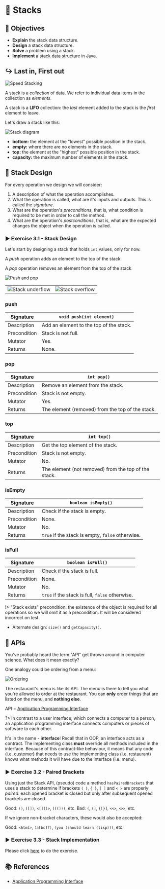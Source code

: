 # 🥞 Stacks

## 🎯 Objectives

- **Explain** the stack data structure.
- **Design** a stack data structure.
- **Solve** a problem using a stack.
- **Implement** a stack data structure in Java.

## ↪️ Last in, First out

![Speed Stacking](./images/1-Speed-Stacking.gif "Is speed stacking still a thing?")

A stack is a *collection* of data. We refer to individual data items in the collection as *elements*.

A stack is a **LIFO** collection: the *last* element added to the stack is the *first* element to leave.

Let's draw a stack like this:

![Stack diagram](./images/stack1.png)

- **bottom:** the element at the "lowest" possible position in the stack.
- **empty:** where there are no elements in the stack.
- **top:** the element at the "highest" possible position in the stack.
- **capacity:** the maximum number of elements in the stack.

## 📐 Stack Design

For every operation we design we will consider:

1. A description of what the operation accomplishes.
2. What the operation is called, what are it's inputs and outputs. This is called the *signature*.
3. What are the operation's *preconditions*, that is, what condition is required to be met in order to call the method.
4. What are the operation's *postconditions*, that is, what are the expected changes  the object when the operation is called.

### ▶️ Exercise 3.1 - Stack Design

Let's start by designing a stack that holds `int` values, only for now.

A *push* operation adds an element to the top of the stack.

A *pop* operation removes an element from the top of the stack.

![Push and pop](./images/stack2.png)

|                                                                        |                                                                       |
| ---------------------------------------------------------------------- | --------------------------------------------------------------------- |
| ![Stack underflow](./images/stack4.png "Possible problem of popping.") | ![Stack overflow](./images/stack5.png "Possible problem of pushing.") |

<!-- tabs:start -->

### **push**

| Signature    | `void push(int element)`                |
| ------------ | --------------------------------------- |
| Description  | Add an element to the top of the stack. |
| Precondition | Stack is not full.                      |
| Mutator      | Yes.                                    |
| Returns      | None.                                   |

### **pop**

| Signature    | `int pop()`                                      |
| ------------ | ------------------------------------------------ |
| Description  | Remove an element from the stack.                |
| Precondition | Stack is not empty.                              |
| Mutator      | Yes.                                             |
| Returns      | The element (removed) from the top of the stack. |

### **top**

| Signature    | `int top()`                                          |
| ------------ | ---------------------------------------------------- |
| Description  | Get the top element of the stack.                    |
| Precondition | Stack is not empty.                                  |
| Mutator      | No.                                                  |
| Returns      | The element (not removed) from the top of the stack. |

### **isEmpty**

| Signature    | `boolean isEmpty()`                              |
| ------------ | ------------------------------------------------ |
| Description  | Check if the stack is empty.                     |
| Precondition | None.                                            |
| Mutator      | No.                                              |
| Returns      | `true` if the stack is empty, `false` otherwise. |

### **isFull**

| Signature    | `boolean isFull()`                              |
| ------------ | ----------------------------------------------- |
| Description  | Check if the stack is full.                     |
| Precondition | None.                                           |
| Mutator      | No.                                             |
| Returns      | `true` if the stack is full, `false` otherwise. |

<!-- tabs:end -->

!> "Stack exists" precondition: the existence of the object is required for all operations so we will omit it as a precondition. It will be considered incorrect on test.

- Alternate design: `size()` and `getCapacity()`.

## 🍔 APIs

You've probably heard the term "API" get thrown around in computer science. What does it mean exactly?

One analogy could be ordering from a menu:

![Ordering](./images/2-Ordering.gif "Never change, Big Smoke, never change.")

The restaurant's menu is like its API. The menu is there to tell you what you're allowed to order at the restaurant. You can **only** order things that are listed on the menu, and **nothing else**.

API = [Application Programming Interface](https://en.wikipedia.org/wiki/API)

?> In contrast to a user interface, which connects a computer to a person, an application programming interface connects computers or pieces of software to each other.

It's in the name - **interface**! Recall that in OOP, an interface acts as a contract. The implementing class **must** override all methods included in the interface. Because of this contract-like behaviour, it means that any code (i.e. customer) that needs to use the implementing class (i.e. restaurant) knows what methods it will have due to the interface (i.e. menu).

### ▶️ Exercise 3.2 - Paired Brackets

Using just the Stack API, (pseudo) code a method `hasPairedBrackets` that uses a stack to determine if brackets `( )`, `{ }`, `[ ]` and `< >` are properly *paired*: each opened bracket is closed but only after subsequent opened brackets are closed.

Good: `()`, `([])`, `<[]()>`, `((()))`, etc.
Bad: `(`, `(]`, `{[}]`, `<<>`, `<>>`, etc.

If we ignore non-bracket characters, these would also be accepted:

Good: `<html>`, `(a[bc]?)`, `(you (should learn (lisp)))`, etc.

### ▶️ Exercise 3.3 - Stack Implementation

Please click [here](https://github.com/JAC-CS-Programming-4-W23/E3.3-Stacks) to do the exercise.

## 📚 References

- [Application Programming Interface](https://en.wikipedia.org/wiki/API)
